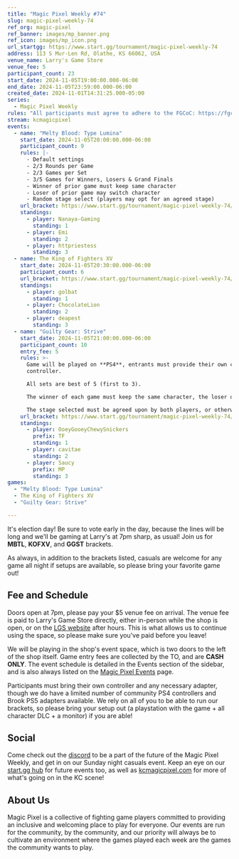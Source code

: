 ```yaml
---
title: "Magic Pixel Weekly #74"
slug: magic-pixel-weekly-74
ref_org: magic-pixel
ref_banner: images/mp_banner.png
ref_icon: images/mp_icon.png
url_startgg: https://www.start.gg/tournament/magic-pixel-weekly-74
address: 113 S Mur-Len Rd, Olathe, KS 66062, USA
venue_name: Larry's Game Store
venue_fee: 5
participant_count: 23
start_date: 2024-11-05T19:00:00.000-06:00
end_date: 2024-11-05T23:59:00.000-06:00
created_date: 2024-11-01T14:31:25.000-05:00
series:
  - Magic Pixel Weekly
rules: "All participants must agree to adhere to the FGCoC: https://fgcoc.com/"
stream: kcmagicpixel
events:
  - name: "Melty Blood: Type Lumina"
    start_date: 2024-11-05T20:00:00.000-06:00
    participant_count: 9
    rules: |-
      - Default settings
      - 2/3 Rounds per Game
      - 2/3 Games per Set
      - 3/5 Games for Winners, Losers & Grand Finals
      - Winner of prior game must keep same character
      - Loser of prior game may switch character
      - Random stage select (players may opt for an agreed stage)
    url_bracket: https://www.start.gg/tournament/magic-pixel-weekly-74/events/melty-blood-type-lumina/brackets/1807697/2671927
    standings:
      - player: Nanaya-Gaming
        standing: 1
      - player: Emi
        standing: 2
      - player: httpriestess
        standing: 3
  - name: The King of Fighters XV
    start_date: 2024-11-05T20:30:00.000-06:00
    participant_count: 6
    url_bracket: https://www.start.gg/tournament/magic-pixel-weekly-74/events/king-of-fighters-xv/brackets/1807703/2671933
    standings:
      - player: golbat
        standing: 1
      - player: ChocolateLion
        standing: 2
      - player: deapest
        standing: 3
  - name: "Guilty Gear: Strive"
    start_date: 2024-11-05T21:00:00.000-06:00
    participant_count: 10
    entry_fee: 5
    rules: >-
      Game will be played on **PS4**, entrants must provide their own compatible
      controller.  

      All sets are best of 5 (first to 3).  

      The winner of each game must keep the same character, the loser of that game may switch characters.  

      The stage selected must be agreed upon by both players, or otherwise selected at random.
    url_bracket: https://www.start.gg/tournament/magic-pixel-weekly-74/events/guilty-gear-strive/brackets/1807693/2671923
    standings:
      - player: OoeyGooeyChewySnickers
        prefix: TF
        standing: 1
      - player: cavitae
        standing: 2
      - player: Saucy
        prefix: MP
        standing: 3
games:
  - "Melty Blood: Type Lumina"
  - The King of Fighters XV
  - "Guilty Gear: Strive"

---
```


It's election day! Be sure to vote early in the day, because the lines will be long and we'll be gaming at Larry's at 7pm sharp, as usual! Join us for **MBTL**, **KOFXV**, and **GGST** brackets.

As always, in addition to the brackets listed, casuals are welcome for any game all night if setups are available, so please bring your favorite game out! 

## Fee and Schedule

Doors open at 7pm, please pay your $5 venue fee on arrival. The venue fee is paid to Larry's Game Store directly, either in-person while the shop is open, or on the [LGS website](https://www.larrysgamestore.com/products/kc-magic-pixel-5) after hours. This is what allows us to continue using the space, so please make sure you've paid before you leave!

We will be playing in the shop's event space, which is two doors to the left of the shop itself. Game entry fees are collected by the TO, and are **CASH ONLY**. The event schedule is detailed in the Events section of the sidebar, and is also always listed on the [Magic Pixel Events](https://kcmagicpixel.com/events/) page.

Participants must bring their own controller and any necessary adapter, though we do have a limited number of community PS4 controllers and Brook PS5 adapters available. We rely on all of you to be able to run our brackets, so please bring your setup out (a playstation with the game + all character DLC + a monitor) if you are able!  

## Social

Come check out the [discord](https://discord.gg/jkmn6CVrrQ) to be a part of the future of the Magic Pixel Weekly, and get in on our Sunday night casuals event. Keep an eye on our [start.gg hub](https://www.start.gg/hub/magic-pixel) for future events too, as well as [kcmagicpixel.com](https://kcmagicpixel.com) for more of what's going on in the KC scene!

## About Us

Magic Pixel is a collective of fighting game players committed to providing an inclusive and welcoming place to play for everyone. Our events are run for the community, by the community, and our priority will always be to cultivate an environment where the games played each week are the games the community wants to play.
  